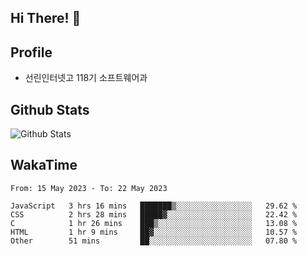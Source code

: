 ## Hi There! 👋

## Profile

-   선린인터넷고 118기 소프트웨어과

## Github Stats

![Github Stats](https://github-readme-stats.vercel.app/api/top-langs/?username=NY0510&theme=tokyonight&hide_border=true&layout=compact)

## WakaTime

<!--START_SECTION:waka-->

```text
From: 15 May 2023 - To: 22 May 2023

JavaScript   3 hrs 16 mins   ███████▒░░░░░░░░░░░░░░░░░   29.62 %
CSS          2 hrs 28 mins   █████▓░░░░░░░░░░░░░░░░░░░   22.42 %
C            1 hr 26 mins    ███▒░░░░░░░░░░░░░░░░░░░░░   13.08 %
HTML         1 hr 9 mins     ██▓░░░░░░░░░░░░░░░░░░░░░░   10.57 %
Other        51 mins         ██░░░░░░░░░░░░░░░░░░░░░░░   07.80 %
```

<!--END_SECTION:waka-->
